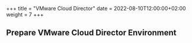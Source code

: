 +++
title = "VMware Cloud Director"
date = 2022-08-10T12:00:00+02:00
weight = 7
+++

## Prepare VMware Cloud Director Environment


